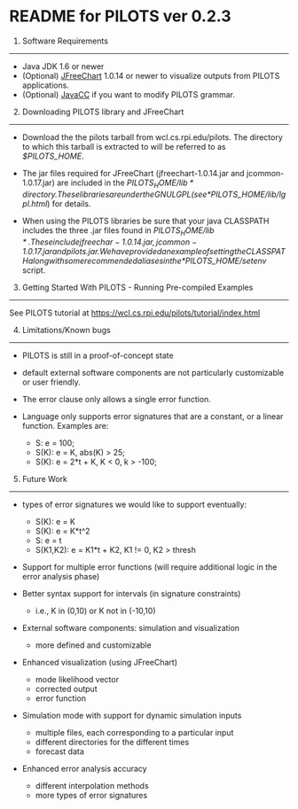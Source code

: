 README for PILOTS ver 0.2.3
===============================================

1. Software Requirements
----------------------------------------------------------------------------------------------
* Java JDK 1.6 or newer
* (Optional) [JFreeChart](http://www.jfree.org/jfreechart/download.html) 1.0.14 or newer to visualize outputs from PILOTS applications.
* (Optional) [JavaCC](http://javacc.java.net/) if you want to modify PILOTS grammar.
  
2. Downloading PILOTS library and JFreeChart
----------------------------------------------------------------------------------------------
* Download the the pilots tarball from wcl.cs.rpi.edu/pilots.
  The directory to which this tarball is extracted to will be referred to as *$PILOTS_HOME*.

* The jar files required for JFreeChart (jfreechart-1.0.14.jar and jcommon-1.0.17.jar) are included in the *$PILOTS_HOME/lib* directory.
  These libraries are under the GNU LGPL (see *$PILOTS_HOME/lib/lgpl.html*) for details.

* When using the PILOTS libraries be sure that your java CLASSPATH includes the three .jar files found in *$PILOTS_HOME/lib*.  These include jfreechar-1.0.14.jar, jcommon-1.0.17.jar and pilots.jar.  We have provided an example of setting the CLASSPATH along with some recommended aliases in the *$PILOTS_HOME/setenv* script.

3. Getting Started With PILOTS - Running Pre-compiled Examples
----------------------------------------------------------------------------------------------
See PILOTS tutorial at https://wcl.cs.rpi.edu/pilots/tutorial/index.html

4. Limitations/Known bugs
----------------------------------------------------------------------------------------------
* PILOTS is still in a proof-of-concept state

* default external software components are not particularly customizable or user friendly.

* The error clause only allows a single error function.  

* Language only supports error signatures that are a constant, or a linear function. Examples are:
  - S: e = 100;
  - S(K): e = K, abs(K) > 25;
  - S(K): e = 2*t + K, K < 0, k > -100;

5. Future Work
----------------------------------------------------------------------------------------------
* types of error signatures we would like to support eventually:
    -   S(K): e = K
    -   S(K): e = K*t^2
    -   S:    e = t
    -   S(K1,K2): e = K1*t + K2, K1 != 0, K2 > thresh

* Support for multiple error functions (will require additional logic in the error analysis phase)

* Better syntax support for intervals (in signature constraints)
    - i.e., K in (0,10) or K not in (-10,10)

* External software components: simulation and visualization
    - more defined and customizable

* Enhanced visualization (using JFreeChart)
    - mode likelihood vector
    - corrected output
    - error function

* Simulation mode with support for dynamic simulation inputs
    - multiple files, each corresponding to a particular input
    - different directories for the different times
    - forecast data

* Enhanced error analysis accuracy
    - different interpolation methods
    - more types of error signatures
